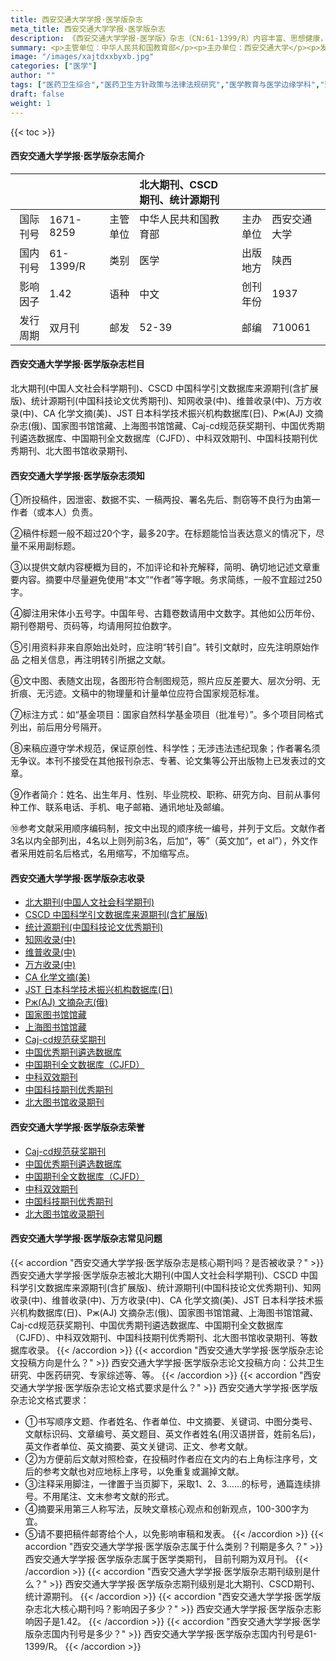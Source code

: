 ```yaml
---
title: 西安交通大学学报·医学版杂志
meta_title: 西安交通大学学报·医学版杂志
description: 《西安交通大学学报·医学版》杂志（CN:61-1399/R）内容丰富、思想健康，1937年创刊，目前以双月刊形式发行，刊物对外积极扩大宣传，致力于提高杂志质量与影响。自创刊以来，该杂志始终致力于报道医学领域的新动态、新理论和新进展，涵盖了基础医学、临床医学、预防医学、口腔医学、法医学、药学、祖国医学、生物工程等多个学科，为国内外医学界提供了丰富的学术资源和交流平台。该杂志历经多次更名和变迁，始终保持着较高的学术水平和影响力。目前，该杂志已发展成为一本面向国内外公开发行的双月刊，拥有广泛的读者群体和影响力。 《西安交通大学学报·医学版》的编辑团队由一批具有丰富经验和专业知识的医学专家组成，他们凭借严谨的学术态度和精湛的编辑技能，确保了杂志的学术质量和学术价值。同时，该杂志还积极与国内外医学界进行学术交流和合作，不断提高自身的学术水平和影响力。总之，该杂志是一本具有悠久历史和较高学术价值的医学学术刊物，它不仅为医学领域的研究者提供了一个展示成果的平台，也为推动医学学科的发展做出了重要贡献。
summary: <p>主管单位：中华人民共和国教育部</p><p>主办单位：西安交通大学</p><p>发行级别：北大期刊、CSCD期刊、统计源期刊</p><p>发行周期：双月刊</p>
image: "/images/xajtdxxbyxb.jpg"
categories: ["医学"]
author: ""
tags: ["医药卫生综合","医药卫生方针政策与法律法规研究","医学教育与医学边缘学科","预防医学与卫生学","中医学","中药学","中西医结合","基础医学","临床医学","感染性疾病及传染病","心血管系统疾病","呼吸系统疾病","消化系统疾病","内分泌腺及全身性疾病","外科学","泌尿科学","妇产科学","儿科学","神经病学","精神病学","肿瘤学","眼科与耳鼻咽喉科","口腔科学","皮肤病与性病","特种医学","急救医学","军事医学与卫生","药学","生物医学工程",]
draft: false
weight: 1
---
```


{{< toc >}}

#### 西安交通大学学报·医学版杂志简介
|               |                               |               | 北大期刊、CSCD期刊、统计源期刊        |               |                           |
| ------------: | :---------------------------- | ------------: | :---------------------------- | ------------: | :------------------------ |
| 国际刊号      | 1671-8259   | 主管单位      | 中华人民共和国教育部     | 主办单位      | 西安交通大学     |
| 国内刊号      | 61-1399/R        | 类别          | 医学       | 出版地方      | 陕西           |
| 影响因子      | 1.42        | 语种          | 中文             | 创刊年份      | 1937    |
| 发行周期      | 双月刊    | 邮发          | 52-39              | 邮编          | 710061      |

#### 西安交通大学学报·医学版杂志栏目
<span>北大期刊(中国人文社会科学期刊)</span>、<span>CSCD 中国科学引文数据库来源期刊(含扩展版)</span>、<span>统计源期刊(中国科技论文优秀期刊)</span>、<span>知网收录(中)</span>、<span>维普收录(中)</span>、<span>万方收录(中)</span>、<span>CA 化学文摘(美)</span>、<span>JST 日本科学技术振兴机构数据库(日)</span>、<span>Pж(AJ) 文摘杂志(俄)</span>、<span>国家图书馆馆藏</span>、<span>上海图书馆馆藏</span>、<span>Caj-cd规范获奖期刊</span>、<span>中国优秀期刊遴选数据库</span>、<span>中国期刊全文数据库（CJFD）</span>、<span>中科双效期刊</span>、<span>中国科技期刊优秀期刊</span>、<span>北大图书馆收录期刊</span>、

#### 西安交通大学学报·医学版杂志须知
<p><p>
	①所投稿件，因泄密、数据不实、一稿两投、署名先后、剽窃等不良行为由第一作者（或本人）负责。
</p><p>
	②稿件标题一般不超过20个字，最多20字。在标题能恰当表达意义的情况下，尽量不采用副标题。
</p><p>
	③以提供文献内容梗概为目的，不加评论和补充解释，简明、确切地记述文章重要内容。摘要中尽量避免使用“本文”“作者”等字眼。务求简练，一般不宜超过250字。
</p><p>
	④脚注用宋体小五号字。中国年号、古籍卷数请用中文数字。其他如公历年份、期刊卷期号、页码等，均请用阿拉伯数字。
</p><p>
	⑤引用资料非来自原始出处时，应注明“转引自”。转引文献时，应先注明原始作品 之相关信息，再注明转引所据之文献。
</p><p>
	⑥文中图、表随文出现，各图形符合制图规范，照片应反差要大、层次分明、无折痕、无污迹。文稿中的物理量和计量单位应符合国家规范标准。
</p><p>
	⑦标注方式：如“基金项目：国家自然科学基金项目（批准号）”。多个项目同格式列出，前后用分号隔开。
</p><p>
	⑧来稿应遵守学术规范，保证原创性、科学性；无涉违法违纪现象；作者署名须无争议。本刊不接受在其他报刊杂志、专著、论文集等公开出版物上已发表过的文章。
</p><p>
	⑨作者简介：姓名、出生年月、性别、毕业院校、职称、研究方向、目前从事何种工作、联系电话、手机、电子邮箱、通讯地址及邮编。
</p><p>
	⑩参考文献采用顺序编码制，按文中出现的顺序统一编号，并列于文后。文献作者3名以内全部列出，4名以上则列前3名，后加“，等”（英文加“，et al”），外文作者采用姓前名后格式，名用缩写，不加缩写点。
</p></p>


#### 西安交通大学学报·医学版杂志收录
<ul>
    <li class="inline-block">
        <a class="bg-theme-light hover:bg-primary dark:bg-darkmode-theme-light dark:hover:bg-darkmode-primary dark:hover:text-dark m-1 block rounded px-3 py-1 hover:text-white" href="#西安交通大学学报·医学版杂志收录">
        北大期刊(中国人文社会科学期刊)
        </a>
    </li>
    <li class="inline-block">
        <a class="bg-theme-light hover:bg-primary dark:bg-darkmode-theme-light dark:hover:bg-darkmode-primary dark:hover:text-dark m-1 block rounded px-3 py-1 hover:text-white" href="#西安交通大学学报·医学版杂志收录">
        CSCD 中国科学引文数据库来源期刊(含扩展版)
        </a>
    </li>
    <li class="inline-block">
        <a class="bg-theme-light hover:bg-primary dark:bg-darkmode-theme-light dark:hover:bg-darkmode-primary dark:hover:text-dark m-1 block rounded px-3 py-1 hover:text-white" href="#西安交通大学学报·医学版杂志收录">
        统计源期刊(中国科技论文优秀期刊)
        </a>
    </li>
    <li class="inline-block">
        <a class="bg-theme-light hover:bg-primary dark:bg-darkmode-theme-light dark:hover:bg-darkmode-primary dark:hover:text-dark m-1 block rounded px-3 py-1 hover:text-white" href="#西安交通大学学报·医学版杂志收录">
        知网收录(中)
        </a>
    </li>
    <li class="inline-block">
        <a class="bg-theme-light hover:bg-primary dark:bg-darkmode-theme-light dark:hover:bg-darkmode-primary dark:hover:text-dark m-1 block rounded px-3 py-1 hover:text-white" href="#西安交通大学学报·医学版杂志收录">
        维普收录(中)
        </a>
    </li>
    <li class="inline-block">
        <a class="bg-theme-light hover:bg-primary dark:bg-darkmode-theme-light dark:hover:bg-darkmode-primary dark:hover:text-dark m-1 block rounded px-3 py-1 hover:text-white" href="#西安交通大学学报·医学版杂志收录">
        万方收录(中)
        </a>
    </li>
    <li class="inline-block">
        <a class="bg-theme-light hover:bg-primary dark:bg-darkmode-theme-light dark:hover:bg-darkmode-primary dark:hover:text-dark m-1 block rounded px-3 py-1 hover:text-white" href="#西安交通大学学报·医学版杂志收录">
        CA 化学文摘(美)
        </a>
    </li>
    <li class="inline-block">
        <a class="bg-theme-light hover:bg-primary dark:bg-darkmode-theme-light dark:hover:bg-darkmode-primary dark:hover:text-dark m-1 block rounded px-3 py-1 hover:text-white" href="#西安交通大学学报·医学版杂志收录">
        JST 日本科学技术振兴机构数据库(日)
        </a>
    </li>
    <li class="inline-block">
        <a class="bg-theme-light hover:bg-primary dark:bg-darkmode-theme-light dark:hover:bg-darkmode-primary dark:hover:text-dark m-1 block rounded px-3 py-1 hover:text-white" href="#西安交通大学学报·医学版杂志收录">
        Pж(AJ) 文摘杂志(俄)
        </a>
    </li>
    <li class="inline-block">
        <a class="bg-theme-light hover:bg-primary dark:bg-darkmode-theme-light dark:hover:bg-darkmode-primary dark:hover:text-dark m-1 block rounded px-3 py-1 hover:text-white" href="#西安交通大学学报·医学版杂志收录">
        国家图书馆馆藏
        </a>
    </li>
    <li class="inline-block">
        <a class="bg-theme-light hover:bg-primary dark:bg-darkmode-theme-light dark:hover:bg-darkmode-primary dark:hover:text-dark m-1 block rounded px-3 py-1 hover:text-white" href="#西安交通大学学报·医学版杂志收录">
        上海图书馆馆藏
        </a>
    </li>
    <li class="inline-block">
        <a class="bg-theme-light hover:bg-primary dark:bg-darkmode-theme-light dark:hover:bg-darkmode-primary dark:hover:text-dark m-1 block rounded px-3 py-1 hover:text-white" href="#西安交通大学学报·医学版杂志收录">
        Caj-cd规范获奖期刊
        </a>
    </li>
    <li class="inline-block">
        <a class="bg-theme-light hover:bg-primary dark:bg-darkmode-theme-light dark:hover:bg-darkmode-primary dark:hover:text-dark m-1 block rounded px-3 py-1 hover:text-white" href="#西安交通大学学报·医学版杂志收录">
        中国优秀期刊遴选数据库
        </a>
    </li>
    <li class="inline-block">
        <a class="bg-theme-light hover:bg-primary dark:bg-darkmode-theme-light dark:hover:bg-darkmode-primary dark:hover:text-dark m-1 block rounded px-3 py-1 hover:text-white" href="#西安交通大学学报·医学版杂志收录">
        中国期刊全文数据库（CJFD）
        </a>
    </li>
    <li class="inline-block">
        <a class="bg-theme-light hover:bg-primary dark:bg-darkmode-theme-light dark:hover:bg-darkmode-primary dark:hover:text-dark m-1 block rounded px-3 py-1 hover:text-white" href="#西安交通大学学报·医学版杂志收录">
        中科双效期刊
        </a>
    </li>
    <li class="inline-block">
        <a class="bg-theme-light hover:bg-primary dark:bg-darkmode-theme-light dark:hover:bg-darkmode-primary dark:hover:text-dark m-1 block rounded px-3 py-1 hover:text-white" href="#西安交通大学学报·医学版杂志收录">
        中国科技期刊优秀期刊
        </a>
    </li>
    <li class="inline-block">
        <a class="bg-theme-light hover:bg-primary dark:bg-darkmode-theme-light dark:hover:bg-darkmode-primary dark:hover:text-dark m-1 block rounded px-3 py-1 hover:text-white" href="#西安交通大学学报·医学版杂志收录">
        北大图书馆收录期刊
        </a>
    </li>
</ul>



#### 西安交通大学学报·医学版杂志荣誉
<ul>
    <li class="inline-block">
        <a class="bg-theme-light hover:bg-primary dark:bg-darkmode-theme-light dark:hover:bg-darkmode-primary dark:hover:text-dark m-1 block rounded px-3 py-1 hover:text-white" href="#西安交通大学学报·医学版杂志荣誉">
        Caj-cd规范获奖期刊
        </a>
    </li>
    <li class="inline-block">
        <a class="bg-theme-light hover:bg-primary dark:bg-darkmode-theme-light dark:hover:bg-darkmode-primary dark:hover:text-dark m-1 block rounded px-3 py-1 hover:text-white" href="#西安交通大学学报·医学版杂志荣誉">
        中国优秀期刊遴选数据库
        </a>
    </li>
    <li class="inline-block">
        <a class="bg-theme-light hover:bg-primary dark:bg-darkmode-theme-light dark:hover:bg-darkmode-primary dark:hover:text-dark m-1 block rounded px-3 py-1 hover:text-white" href="#西安交通大学学报·医学版杂志荣誉">
        中国期刊全文数据库（CJFD）
        </a>
    </li>
    <li class="inline-block">
        <a class="bg-theme-light hover:bg-primary dark:bg-darkmode-theme-light dark:hover:bg-darkmode-primary dark:hover:text-dark m-1 block rounded px-3 py-1 hover:text-white" href="#西安交通大学学报·医学版杂志荣誉">
        中科双效期刊
        </a>
    </li>
    <li class="inline-block">
        <a class="bg-theme-light hover:bg-primary dark:bg-darkmode-theme-light dark:hover:bg-darkmode-primary dark:hover:text-dark m-1 block rounded px-3 py-1 hover:text-white" href="#西安交通大学学报·医学版杂志荣誉">
        中国科技期刊优秀期刊
        </a>
    </li>
    <li class="inline-block">
        <a class="bg-theme-light hover:bg-primary dark:bg-darkmode-theme-light dark:hover:bg-darkmode-primary dark:hover:text-dark m-1 block rounded px-3 py-1 hover:text-white" href="#西安交通大学学报·医学版杂志荣誉">
        北大图书馆收录期刊
        </a>
    </li>
</ul>












#### 西安交通大学学报·医学版杂志常见问题
{{< accordion "西安交通大学学报·医学版杂志是核心期刊吗？是否被收录？" >}}
西安交通大学学报·医学版杂志被北大期刊(中国人文社会科学期刊)、CSCD 中国科学引文数据库来源期刊(含扩展版)、统计源期刊(中国科技论文优秀期刊)、知网收录(中)、维普收录(中)、万方收录(中)、CA 化学文摘(美)、JST 日本科学技术振兴机构数据库(日)、Pж(AJ) 文摘杂志(俄)、国家图书馆馆藏、上海图书馆馆藏、Caj-cd规范获奖期刊、中国优秀期刊遴选数据库、中国期刊全文数据库（CJFD）、中科双效期刊、中国科技期刊优秀期刊、北大图书馆收录期刊、等数据库收录。
{{< /accordion >}}
{{< accordion "西安交通大学学报·医学版杂志论文投稿方向是什么？" >}}
西安交通大学学报·医学版杂志论文投稿方向：公共卫生研究、中医药研究、专家综述等、等。
{{< /accordion >}}
{{< accordion "西安交通大学学报·医学版杂志论文格式要求是什么？" >}}
西安交通大学学报·医学版杂志论文格式要求：
- ①书写顺序文题、作者姓名、作者单位、中文摘要、关键词、中图分类号、文献标识码、文章编号、英文题目、英文作者姓名(用汉语拼音，姓前名后)，英文作者单位、英文摘要、英文关键词、正文、参考文献。
- ②为方便前后文献对照检查，在投稿时作者应在文内的右上角标注序号，文后的参考文献也对应地标上序号，以免重复或漏掉文献。
- ③注释采用脚注，一律置于当页脚下，采取1、2、3……的标号，通篇连续排号。不用尾注、文末参考文献的形式。
- ④摘要采用第三人称写法，反映文章核心观点和创新观点，100-300字为宜。
- ⑤请不要把稿件邮寄给个人，以免影响审稿和发表。
{{< /accordion >}}
{{< accordion "西安交通大学学报·医学版杂志属于什么类别？刊期是多久？" >}}
西安交通大学学报·医学版杂志属于医学类期刊， 目前刊期为双月刊。
{{< /accordion >}}
{{< accordion "西安交通大学学报·医学版杂志期刊级别是什么？" >}}
西安交通大学学报·医学版杂志期刊级别是北大期刊、CSCD期刊、统计源期刊。
{{< /accordion >}}
{{< accordion "西安交通大学学报·医学版杂志北大核心期刊吗？影响因子多少？" >}}
西安交通大学学报·医学版杂志影响因子是1.42。
{{< /accordion >}}
{{< accordion "西安交通大学学报·医学版杂志国内刊号是多少？" >}}
西安交通大学学报·医学版杂志国内刊号是61-1399/R。
{{< /accordion >}}